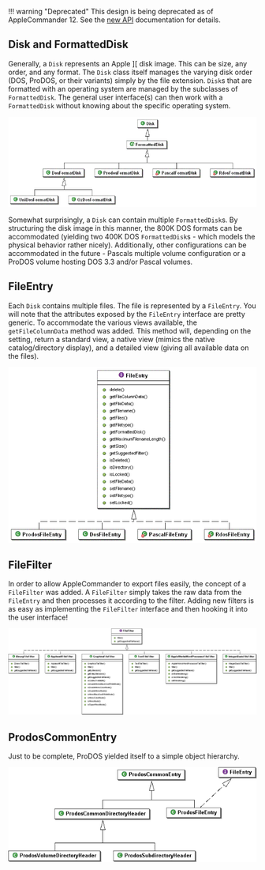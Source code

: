 !!! warning "Deprecated"
    This design is being deprecated as of AppleCommander 12. See the [new API](redesign.md)
    documentation for details.

## Disk and FormattedDisk

Generally, a `Disk` represents an Apple ][ disk image.  This can be size, any order, and any
format.  The `Disk` class itself manages the varying disk order (DOS, ProDOS, or their variants)
simply by the file extension.  `Disk`s that are formatted with an operating system are managed
by the subclasses of `FormattedDisk`.  The general user interface(s) can then work with a
`FormattedDisk` without knowing about the specific operating system.

![Disk Class Diagram](images/DiskClassDiagram.gif)

Somewhat surprisingly, a `Disk` can contain multiple `FormattedDisk`s.  By structuring the disk image
in this manner, the 800K DOS formats can be accommodated (yielding two 400K DOS `FormattedDisk`s -
which models the physical behavior rather nicely).  Additionally, other configurations
can be accommodated in the future - Pascals multiple volume configuration or a ProDOS volume
hosting DOS 3.3 and/or Pascal volumes.

## FileEntry

Each `Disk` contains multiple files.  The file is represented by a `FileEntry`.  You will note that
the attributes exposed by the `FileEntry` interface are pretty generic.  To accommodate the various
views available, the `getFileColumnData` method was added.  This method will, depending on the
setting, return a standard view, a native view (mimics the native catalog/directory display), and
a detailed view (giving all available data on the files).

![FileEntry Class Diagram](images/FileEntryClassDiagram.gif)

## FileFilter

In order to allow AppleCommander to export files easily, the concept of a `FileFilter` was added.
A `FileFilter` simply takes the raw data from the `FileEntry` and then processes it according to the
filter.  Adding new filters is as easy as implementing the `FileFilter` interface and then hooking
it into the user interface!

![FileFilter Class Diagram](images/FileFilterClassDiagram.gif)

## ProdosCommonEntry

Just to be complete, ProDOS yielded itself to a simple object hierarchy.

![ProdosCommonEntry Class Diagram](images/ProdosCommonEntryClassDiagram.gif)
